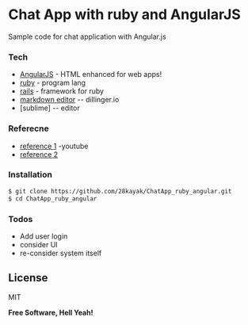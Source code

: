 # Chat App with ruby and AngularJS 

Sample code for chat application with Angular.js 
### Tech
* [AngularJS] - HTML enhanced for web apps!
* [ruby] - program lang 
* [rails] - framework for ruby
* [markdown editor] -- dillinger.io 
* [sublime] -- editor 
 
### Referecne
* [reference 1] -youtube
* [reference 2]

### Installation

```sh
$ git clone https://github.com/28kayak/ChatApp_ruby_angular.git
$ cd ChatApp_ruby_angular
```

### Todos

 - Add user login
 - consider UI
 - re-consider system itself 
 

License
----
MIT


**Free Software, Hell Yeah!**

[//]: # (These are reference links used in the body of this note and get stripped out when the markdown processor does its job. There is no need to format nicely because it shouldn't be seen. Thanks SO - http://stackoverflow.com/questions/4823468/store-comments-in-markdown-syntax)


   [Ruby]: <https://www.ruby-lang.org/ja/>
   [Rails]: <http://rubyonrails.org/>
   [git repo]: <https://github.com/28kayak/ChatApp_ruby_angular.git>
   [reference 1]: <https://www.youtube.com/watch?v=_VXgx5S-JmM>
   [reference 2]: <http://daringfireball.net/projects/markdown/>
   [markdown editor]: <http://dillinger.io/>
   
   
   [keymaster.js]: <https://github.com/madrobby/keymaster>
  
   
   [express]: <http://expressjs.com>
   [AngularJS]: <http://angularjs.org>
   [Gulp]: <http://gulpjs.com>

   
